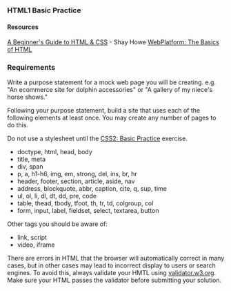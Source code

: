 ### HTML1 Basic Practice

#### Resources
[A Beginner's Guide to HTML & CSS](http://learn.shayhowe.com/html-css/) - Shay Howe
[WebPlatform: The Basics of HTML](http://docs.webplatform.org/wiki/guides/the_basics_of_html)

### Requirements

Write a purpose statement for a mock web page you will be creating. e.g. "An ecommerce site for dolphin accessories" or "A gallery of my niece's horse shows."

Following your purpose statement, build a site that uses each of the following elements at least once. You may create any number of pages to do this.

Do not use a stylesheet until the [CSS2: Basic Practice](http://fall2013.refactoru.com/exercises/css/css-basic-practice) exercise.

* doctype, html, head, body
* title, meta
* div, span
* p, a, h1-h6, img, em, strong, del, ins, br, hr
* header, footer, section, article, aside, nav
* address, blockquote, abbr, caption, cite, q, sup, time
* ul, ol, li, dl, dt, dd, pre, code
* table, thead, tbody, tfoot, th, tr, td, colgroup, col
* form, input, label, fieldset, select, textarea, button


Other tags you should be aware of:

* link, script
* video, iframe

There are errors in HTML that the browser will automatically correct in many cases, but in other cases may lead to incorrect display to users or search engines. To avoid this, always validate your HMTL using [validator.w3.org](http://validator.w3.org/). Make sure your HTML passes the validator before submitting your solution.